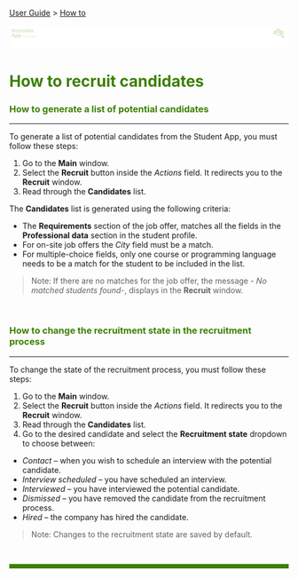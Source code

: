 [User Guide](../README.md) > [How to](README.md)

![banner](../../attachments/peque.png)

# <span style="color:#3C8000">How to recruit candidates</span>

### <span style="color:#3C8000">How to generate a list of potential candidates</span>

---

To generate a list of potential candidates from the Student App, you must follow these steps:

1. Go to the **Main** window.
1. Select the **Recruit** button inside the _Actions_ field. It redirects you to the **Recruit** window.
1. Read through the **Candidates** list.

The **Candidates** list is generated using the following criteria:

- The **Requirements** section of the job offer, matches all the fields in the **Professional data** section in the student profile.
- For on-site job offers the _City_ field must be a match.
- For multiple-choice fields, only one course or programming language needs to be a match for the student to be included in the list.

> Note: If there are no matches for the job offer, the message - _No matched students found_-, displays in the **Recruit** window.

<br>

### <span style="color:#3C8000">How to change the recruitment state in the recruitment process</span>

---

To change the state of the recruitment process, you must follow these steps:

1. Go to the **Main** window.
1. Select the **Recruit** button inside the _Actions_ field. It redirects you to the **Recruit** window.
1. Read through the **Candidates** list.
1. Go to the desired candidate and select the **Recruitment state** dropdown to choose between:

- _Contact_ – when you wish to schedule an interview with the potential candidate.
- _Interview scheduled_ – you have scheduled an interview.
- _Interviewed_ – you have interviewed the potential candidate.
- _Dismissed_ – you have removed the candidate from the recruitment process.
- _Hired_ – the company has hired the candidate.

> Note: Changes to the recruitment state are saved by default.

<br>
<hr style="height:8px;background-color:#3C8000">
